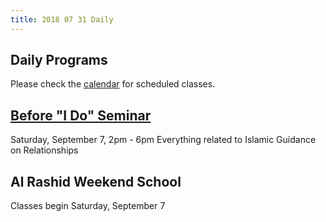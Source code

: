 ```yaml
---
title: 2018 07 31 Daily
---
```


## Daily Programs
Please check the [calendar](http://www.icsd.org/calendar) for scheduled classes.

## [Before "I Do" Seminar](https://www.icsd.org/events/before-i-do-seminar)
Saturday, September 7, 2pm - 6pm
Everything related to Islamic Guidance on Relationships

## Al Rashid Weekend School
Classes begin Saturday, September 7
